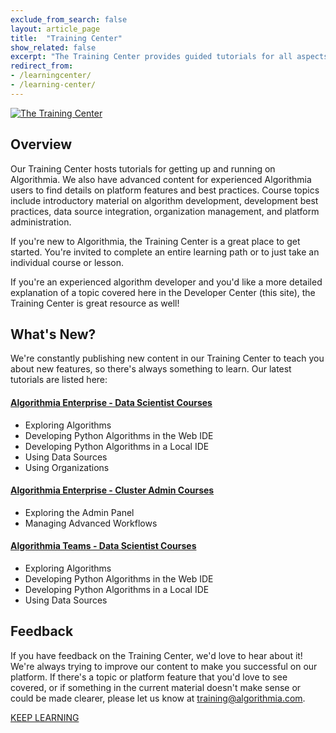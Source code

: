 ```yaml
---
exclude_from_search: false
layout: article_page
title:  "Training Center"
show_related: false
excerpt: "The Training Center provides guided tutorials for all aspects of development on Algorithmia."
redirect_from:
- /learningcenter/
- /learning-center/
---
```


<a href="https://training.algorithmia.com"><img src="{{site.cdnurl}}{{site.baseurl}}/images/post_images/learningcenter/lms_enterprise_wide.png" alt="The Training Center" class="screenshot img-md"></a>

## Overview

Our Training Center hosts tutorials for getting up and running on Algorithmia. We also have advanced content for experienced Algorithmia users to find details on platform features and best practices. Course topics include introductory material on algorithm development, development best practices, data source integration, organization management, and platform administration.

If you're new to Algorithmia, the Training Center is a great place to get started. You're invited to complete an entire learning path or to just take an individual course or lesson.

If you're an experienced algorithm developer and you'd like a more detailed explanation of a topic covered here in the Developer Center (this site), the Training Center is great resource as well!

## What's New?

We're constantly publishing new content in our Training Center to teach you about new features, so there's always something to learn. Our latest tutorials are listed here:

#### [Algorithmia Enterprise - Data Scientist Courses](https://training.algorithmia.com/page/data-scientist)
* Exploring Algorithms
* Developing Python Algorithms in the Web IDE
* Developing Python Algorithms in a Local IDE
* Using Data Sources
* Using Organizations

#### [Algorithmia Enterprise - Cluster Admin Courses](https://training.algorithmia.com/page/admin)
* Exploring the Admin Panel
* Managing Advanced Workflows

#### [Algorithmia Teams - Data Scientist Courses](https://training.algorithmia.com/page/teams-20-2-data-scientist)
* Exploring Algorithms
* Developing Python Algorithms in the Web IDE
* Developing Python Algorithms in a Local IDE
* Using Data Sources

## Feedback
If you have feedback on the Training Center, we'd love to hear about it! We're always trying to improve our content to make you successful on our platform. If there's a topic or platform feature that you'd love to see covered, or if something in the current material doesn't make sense or could be made clearer, please let us know at training@algorithmia.com.

<a href="https://training.algorithmia.com" class="btn btn-default btn-primary"><i class="fa fa-book" aria-hidden="true"></i> KEEP LEARNING</a>
